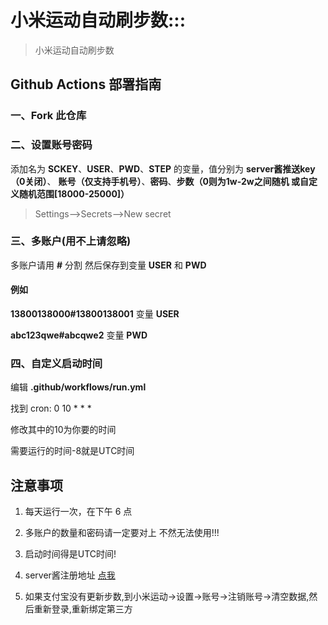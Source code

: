 # 小米运动自动刷步数:::

> 小米运动自动刷步数

## Github Actions 部署指南

### 一、Fork 此仓库

### 二、设置账号密码

添加名为  **SCKEY**、**USER**、**PWD**、**STEP** 的变量，值分别为 **server酱推送key（0关闭）**、 **账号（仅支持手机号）**、**密码**、**步数（0则为1w-2w之间随机 或自定义随机范围[18000-25000]）**

> Settings-->Secrets-->New secret

### 三、多账户(用不上请忽略)

多账户请用 **#** 分割 然后保存到变量 **USER** 和 **PWD**

#### 例如

**13800138000#13800138001** 变量 **USER**

**abc123qwe#abcqwe2** 变量 **PWD**

### 四、自定义启动时间

编辑 **.github/workflows/run.yml**

找到 cron: 0 10 * * *

修改其中的10为你要的时间

需要运行的时间-8就是UTC时间

## 注意事项

1. 每天运行一次，在下午 6 点

2. 多账户的数量和密码请一定要对上 不然无法使用!!!

3. 启动时间得是UTC时间!

4. server酱注册地址 [点我](http://sc.ftqq.com/)

5. 如果支付宝没有更新步数,到小米运动->设置->账号->注销账号->清空数据,然后重新登录,重新绑定第三方
